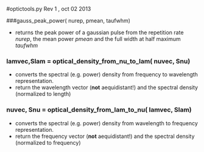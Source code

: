 #optictools.py
Rev 1 , oct 02 2013

###gauss\_peak\_power( nurep, pmean, taufwhm)
* returns the peak power of a gaussian pulse from the repetition rate *nurep*, the mean power *pmean* and the full width at half maximum *taufwhm*

### lamvec,Slam = optical\_density\_from\_nu\_to\_lam( nuvec, Snu)
* converts the spectral (e.g. power) density from frequency to wavelength representation.
* return the wavelength vector (**not** aequidistant!) and the spectral density (normalized to length)

### nuvec, Snu = optical\_density\_from\_lam\_to\_nu( lamvec, Slam)
* converts the spectral (e.g. power) density from wavelength to frequency representation.
* return the frequency vector (**not** aequidistant!) and the spectral density (normalized to frequency)